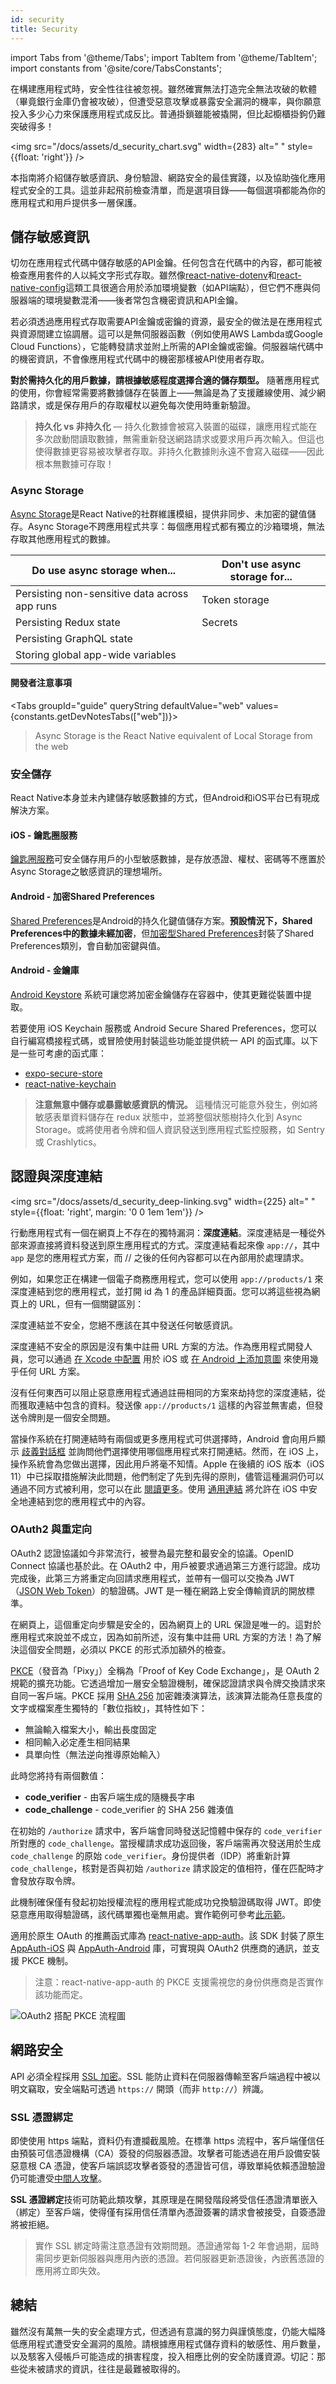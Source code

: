 ```yaml
---
id: security
title: Security
---
```


import Tabs from '@theme/Tabs'; import TabItem from '@theme/TabItem'; import constants from '@site/core/TabsConstants';

在構建應用程式時，安全性往往被忽視。雖然確實無法打造完全無法攻破的軟體（畢竟銀行金庫仍會被攻破），但遭受惡意攻擊或暴露安全漏洞的機率，與你願意投入多少心力來保護應用程式成反比。普通掛鎖雖能被撬開，但比起櫥櫃掛鉤仍難突破得多！

<img src="/docs/assets/d_security_chart.svg" width={283} alt=" " style={{float: 'right'}} />

本指南將介紹儲存敏感資訊、身份驗證、網路安全的最佳實踐，以及協助強化應用程式安全的工具。這並非起飛前檢查清單，而是選項目錄——每個選項都能為你的應用程式和用戶提供多一層保護。

## 儲存敏感資訊

切勿在應用程式代碼中儲存敏感的API金鑰。任何包含在代碼中的內容，都可能被檢查應用套件的人以純文字形式存取。雖然像[react-native-dotenv](https://github.com/goatandsheep/react-native-dotenv)和[react-native-config](https://github.com/luggit/react-native-config/)這類工具很適合用於添加環境變數（如API端點），但它們不應與伺服器端的環境變數混淆——後者常包含機密資訊和API金鑰。

若必須透過應用程式存取需要API金鑰或密鑰的資源，最安全的做法是在應用程式與資源間建立協調層。這可以是無伺服器函數（例如使用AWS Lambda或Google Cloud Functions），它能轉發請求並附上所需的API金鑰或密鑰。伺服器端代碼中的機密資訊，不會像應用程式代碼中的機密那樣被API使用者存取。

**對於需持久化的用戶數據，請根據敏感程度選擇合適的儲存類型。** 隨著應用程式的使用，你會經常需要將數據儲存在裝置上——無論是為了支援離線使用、減少網路請求，或是保存用戶的存取權杖以避免每次使用時重新驗證。

> **持久化 vs 非持久化** — 持久化數據會被寫入裝置的磁碟，讓應用程式能在多次啟動間讀取數據，無需重新發送網路請求或要求用戶再次輸入。但這也使得數據更容易被攻擊者存取。非持久化數據則永遠不會寫入磁碟——因此根本無數據可存取！

### Async Storage

[Async Storage](https://github.com/react-native-async-storage/async-storage)是React Native的社群維護模組，提供非同步、未加密的鍵值儲存。Async Storage不跨應用程式共享：每個應用程式都有獨立的沙箱環境，無法存取其他應用程式的數據。

| **Do** use async storage when...              | **Don't** use async storage for... |
| --------------------------------------------- | ---------------------------------- |
| Persisting non-sensitive data across app runs | Token storage                      |
| Persisting Redux state                        | Secrets                            |
| Persisting GraphQL state                      |                                    |
| Storing global app-wide variables             |                                    |

#### 開發者注意事項

<Tabs groupId="guide" queryString defaultValue="web" values={constants.getDevNotesTabs(["web"])}>

<TabItem value="web">

> Async Storage is the React Native equivalent of Local Storage from the web

</TabItem>
</Tabs>

### 安全儲存

React Native本身並未內建儲存敏感數據的方式，但Android和iOS平台已有現成解決方案。

#### iOS - 鑰匙圈服務

[鑰匙圈服務](https://developer.apple.com/documentation/security/keychain_services)可安全儲存用戶的小型敏感數據，是存放憑證、權杖、密碼等不應置於Async Storage之敏感資訊的理想場所。

#### Android - 加密Shared Preferences

[Shared Preferences](https://developer.android.com/reference/android/content/SharedPreferences)是Android的持久化鍵值儲存方案。**預設情況下，Shared Preferences中的數據未經加密**，但[加密型Shared Preferences](https://developer.android.com/topic/security/data)封裝了Shared Preferences類別，會自動加密鍵與值。

#### Android - 金鑰庫

[Android Keystore](https://developer.android.com/training/articles/keystore) 系統可讓您將加密金鑰儲存在容器中，使其更難從裝置中提取。

若要使用 iOS Keychain 服務或 Android Secure Shared Preferences，您可以自行編寫橋接程式碼，或冒險使用封裝這些功能並提供統一 API 的函式庫。以下是一些可考慮的函式庫：

- [expo-secure-store](https://docs.expo.dev/versions/latest/sdk/securestore/)
- [react-native-keychain](https://github.com/oblador/react-native-keychain)

> **注意無意中儲存或暴露敏感資訊的情況。** 這種情況可能意外發生，例如將敏感表單資料儲存在 redux 狀態中，並將整個狀態樹持久化到 Async Storage。或將使用者令牌和個人資訊發送到應用程式監控服務，如 Sentry 或 Crashlytics。

## 認證與深度連結

<img src="/docs/assets/d_security_deep-linking.svg" width={225} alt=" " style={{float: 'right', margin: '0 0 1em 1em'}} />

行動應用程式有一個在網頁上不存在的獨特漏洞：**深度連結**。深度連結是一種從外部來源直接將資料發送到原生應用程式的方式。深度連結看起來像 `app://`，其中 `app` 是您的應用程式方案，而 // 之後的任何內容都可以在內部用於處理請求。

例如，如果您正在構建一個電子商務應用程式，您可以使用 `app://products/1` 來深度連結到您的應用程式，並打開 id 為 1 的產品詳細頁面。您可以將這些視為網頁上的 URL，但有一個關鍵區別：

深度連結並不安全，您絕不應該在其中發送任何敏感資訊。

深度連結不安全的原因是沒有集中註冊 URL 方案的方法。作為應用程式開發人員，您可以通過 [在 Xcode 中配置](https://developer.apple.com/documentation/uikit/inter-process_communication/allowing_apps_and_websites_to_link_to_your_content/defining_a_custom_url_scheme_for_your_app) 用於 iOS 或 [在 Android 上添加意圖](https://developer.android.com/training/app-links/deep-linking) 來使用幾乎任何 URL 方案。

沒有任何東西可以阻止惡意應用程式通過註冊相同的方案來劫持您的深度連結，從而獲取連結中包含的資料。發送像 `app://products/1` 這樣的內容並無害處，但發送令牌則是一個安全問題。

當操作系統在打開連結時有兩個或更多應用程式可供選擇時，Android 會向用戶顯示 [歧義對話框](https://developer.android.com/training/basics/intents/sending#disambiguation-dialog) 並詢問他們選擇使用哪個應用程式來打開連結。然而，在 iOS 上，操作系統會為您做出選擇，因此用戶將毫不知情。Apple 在後續的 iOS 版本（iOS 11）中已採取措施解決此問題，他們制定了先到先得的原則，儘管這種漏洞仍可以通過不同方式被利用，您可以在此 [閱讀更多](https://thehackernews.com/2019/07/ios-custom-url-scheme.html)。使用 [通用連結](https://developer.apple.com/ios/universal-links/) 將允許在 iOS 中安全地連結到您的應用程式中的內容。

### OAuth2 與重定向

OAuth2 認證協議如今非常流行，被譽為最完整和最安全的協議。OpenID Connect 協議也基於此。在 OAuth2 中，用戶被要求通過第三方進行認證。成功完成後，此第三方將重定向回請求應用程式，並帶有一個可以交換為 JWT（[JSON Web Token](https://jwt.io/introduction/)）的驗證碼。JWT 是一種在網路上安全傳輸資訊的開放標準。

在網頁上，這個重定向步驟是安全的，因為網頁上的 URL 保證是唯一的。這對於應用程式來說並不成立，因為如前所述，沒有集中註冊 URL 方案的方法！為了解決這個安全問題，必須以 PKCE 的形式添加額外的檢查。

[PKCE](https://oauth.net/2/pkce/)（發音為「Pixy」）全稱為「Proof of Key Code Exchange」，是 OAuth 2 規範的擴充功能。它透過增加一層安全驗證機制，確保認證請求與令牌交換請求來自同一客戶端。PKCE 採用 [SHA 256](https://www.movable-type.co.uk/scripts/sha256.html) 加密雜湊演算法，該演算法能為任意長度的文字或檔案產生獨特的「數位指紋」，其特性如下：

- 無論輸入檔案大小，輸出長度固定
- 相同輸入必定產生相同結果
- 具單向性（無法逆向推導原始輸入）

此時您將持有兩個數值：

- **code_verifier** - 由客戶端生成的隨機長字串
- **code_challenge** - code_verifier 的 SHA 256 雜湊值

在初始的 `/authorize` 請求中，客戶端會同時發送記憶體中保存的 `code_verifier` 所對應的 `code_challenge`。當授權請求成功返回後，客戶端需再次發送用於生成 `code_challenge` 的原始 `code_verifier`。身份提供者（IDP）將重新計算 `code_challenge`，核對是否與初始 `/authorize` 請求設定的值相符，僅在匹配時才會發放存取令牌。

此機制確保僅有發起初始授權流程的應用程式能成功兌換驗證碼取得 JWT。即使惡意應用取得驗證碼，該代碼單獨也毫無用處。實作範例可參考[此示範](https://aaronparecki.com/oauth-2-simplified/#mobile-apps)。

適用於原生 OAuth 的推薦函式庫為 [react-native-app-auth](https://github.com/FormidableLabs/react-native-app-auth)。該 SDK 封裝了原生 [AppAuth-iOS](https://github.com/openid/AppAuth-iOS) 與 [AppAuth-Android](https://github.com/openid/AppAuth-Android) 庫，可實現與 OAuth2 供應商的通訊，並支援 PKCE 機制。

> 注意：react-native-app-auth 的 PKCE 支援需視您的身份供應商是否實作該功能而定。

![OAuth2 搭配 PKCE 流程圖](/docs/assets/diagram_pkce.svg)

## 網路安全

API 必須全程採用 [SSL 加密](https://www.ssl.com/faqs/faq-what-is-ssl/)。SSL 能防止資料在伺服器傳輸至客戶端過程中被以明文竊取，安全端點可透過 `https://` 開頭（而非 `http://`）辨識。

### SSL 憑證綁定

即使使用 https 端點，資料仍有遭攔截風險。在標準 https 流程中，客戶端僅信任由預裝可信憑證機構（CA）簽發的伺服器憑證。攻擊者可能透過在用戶設備安裝惡意根 CA 憑證，使客戶端誤認攻擊者簽發的憑證皆可信，導致單純依賴憑證驗證仍可能遭受[中間人攻擊](https://en.wikipedia.org/wiki/Man-in-the-middle_attack)。

**SSL 憑證綁定**技術可防範此類攻擊，其原理是在開發階段將受信任憑證清單嵌入（綁定）至客戶端，使得僅有採用信任清單內憑證簽署的請求會被接受，自簽憑證將被拒絕。

> 實作 SSL 綁定時需注意憑證有效期問題。憑證通常每 1-2 年會過期，屆時需同步更新伺服器與應用內嵌的憑證。若伺服器更新憑證後，內嵌舊憑證的應用將立即失效。

## 總結

雖然沒有萬無一失的安全處理方式，但透過有意識的努力與謹慎態度，仍能大幅降低應用程式遭受安全漏洞的風險。請根據應用程式儲存資料的敏感性、用戶數量，以及駭客入侵帳戶可能造成的損害程度，投入相應比例的安全防護資源。切記：那些從未被請求的資訊，往往是最難被取得的。